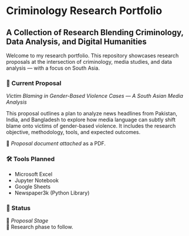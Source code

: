 # Criminology Research Portfolio

## A Collection of Research Blending Criminology, Data Analysis, and Digital Humanities

Welcome to my research portfolio. This repository showcases research proposals at the intersection of criminology, media studies, and data analysis — with a focus on South Asia.

### 📄 Current Proposal
*Victim Blaming in Gender-Based Violence Cases — A South Asian Media Analysis*

This proposal outlines a plan to analyze news headlines from Pakistan, India, and Bangladesh to explore how media language can subtly shift blame onto victims of gender-based violence. It includes the research objective, methodology, tools, and expected outcomes.

📄 *Proposal document attached* as a PDF.

### 🛠 Tools Planned
- Microsoft Excel
- Jupyter Notebook
- Google Sheets
- Newspaper3k (Python Library)

### 🔗 Status
📝 *Proposal Stage*  
📌 Research phase to follow.
